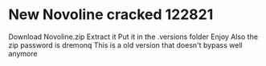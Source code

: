 # New Novoline cracked 122821
Download Novoline.zip
Extract it
Put it in the .versions folder
Enjoy
Also the zip password is dremonq
This is a old version that doesn't bypass well anymore
